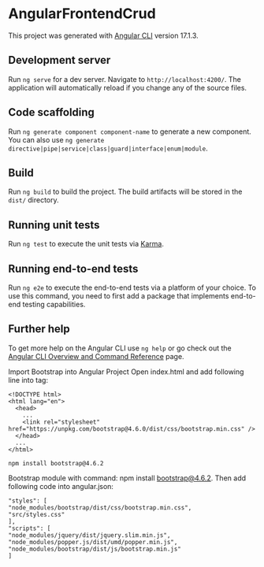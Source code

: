 # AngularFrontendCrud

This project was generated with [Angular CLI](https://github.com/angular/angular-cli) version 17.1.3.

## Development server

Run `ng serve` for a dev server. Navigate to `http://localhost:4200/`. The application will automatically reload if you change any of the source files.

## Code scaffolding

Run `ng generate component component-name` to generate a new component. You can also use `ng generate directive|pipe|service|class|guard|interface|enum|module`.

## Build

Run `ng build` to build the project. The build artifacts will be stored in the `dist/` directory.

## Running unit tests

Run `ng test` to execute the unit tests via [Karma](https://karma-runner.github.io).

## Running end-to-end tests

Run `ng e2e` to execute the end-to-end tests via a platform of your choice. To use this command, you need to first add a package that implements end-to-end testing capabilities.

## Further help

To get more help on the Angular CLI use `ng help` or go check out the [Angular CLI Overview and Command Reference](https://angular.io/cli) page.






Import Bootstrap into Angular Project
Open index.html and add following line into <head> tag:
```
<!DOCTYPE html>
<html lang="en">
  <head>
    ...
    <link rel="stylesheet" href="https://unpkg.com/bootstrap@4.6.0/dist/css/bootstrap.min.css" />
  </head>
  ...
</html>
```





`npm install bootstrap@4.6.2`


Bootstrap module with command: npm install bootstrap@4.6.2.
Then add following code into angular.json:

```
"styles": [
"node_modules/bootstrap/dist/css/bootstrap.min.css",
"src/styles.css"
],
"scripts": [
"node_modules/jquery/dist/jquery.slim.min.js",
"node_modules/popper.js/dist/umd/popper.min.js",
"node_modules/bootstrap/dist/js/bootstrap.min.js"
]
```
